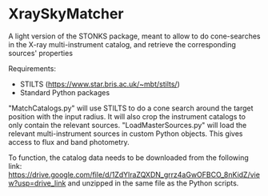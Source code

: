 # XraySkyMatcher
A light version of the STONKS package, meant to allow to do cone-searches in the X-ray multi-instrument catalog, and retrieve the corresponding sources' properties

Requirements:
- STILTS (https://www.star.bris.ac.uk/~mbt/stilts/)
- Standard Python packages

"MatchCatalogs.py" will use STILTS to do a cone search around the target position with the input radius. It will also crop the instrument catalogs to only contain the relevant sources.
"LoadMasterSources.py" will load the relevant multi-instrument sources in custom Python objects. This gives access to flux and band photometry.

To function, the catalog data needs to be downloaded from the following link: https://drive.google.com/file/d/1ZdYlraZQXDN_grrz4aGwOFBCO_8nKidZ/view?usp=drive_link and unzipped in the same file as the Python scripts.
